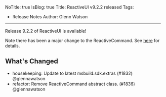 NoTitle: true
IsBlog: true
Title: ReactiveUI v9.2.2 released
Tags: 
  - Release Notes
Author: Glenn Watson
---

Release 9.2.2 of ReactiveUI is available!

Note there has been a major change to the ReactiveCommand. See [here](https://reactiveui.net/blog/2018/11/reactive-command-abstract) for details.

## What's Changed

* housekeeping: Update to latest msbuild.sdk.extras (#1832) @glennawatson
* refactor: Remove ReactiveCommand abstract class. (#1836) @glennawatson
